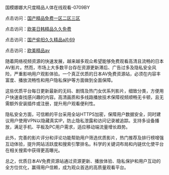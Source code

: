国模娜娜大尺度精品人体在线观看-0709BY

点击访问：<a href="https://heiliaozj3tjd.pages.dev">国产精品免费一区二区三区</a>

点击访问：<a href="https://heiliaowzu4ur.pages.dev">欧美日韩精品久久免费</a>

点击访问：<a href="https://heiliao2dmwwy.pages.dev">国产偷抇久久精品a片69</a>

点击访问：<a href="https://heiliaoxqkkct.pages.dev">欧美精品aⅴ</a>

随着网络视频资源的快速发展，越来越多观众希望能够免费观看高清且流畅的日本AV影片。然而，市场上大多数平台存在资源更新滞后、广告过多及隐私安全风险，严重影响用户观影体验。一个真正优质的日本AV免费资源站，必须在内容丰富度、播放流畅性和用户隐私保护等方面做到全面保障。

这些优质平台每日更新最新的无码、剧情及热门女优系列影片，细致分类，方便用户快速查找感兴趣的内容。高清画质和多线路播放技术保障视频顺畅无卡顿，且无需额外安装插件或注册，提升用户观看便利性。

隐私安全方面，可信赖的平台采用全站HTTPS加密，保障用户数据安全，同时建议用户使用VPN以隐藏真实IP，防止隐私泄露和访问记录被追踪。支持多设备播放，满足手机、平板及PC用户需求，适应移动端流量增长趋势。

此外，完善的影片评分和评论功能帮助用户筛选优质影片，热门推荐及排行榜增强互动体验，提升网站活跃度和搜索引擎排名。科学的关键词布局和内链优化使平台在相关搜索中获得更高曝光。

总之，优质日本AV免费资源站通过资源更新、播放体验、隐私保护和用户互动的全方位优化，赢得用户信赖，成为观众首选的高质量观看平台。

<span style="display:none;">[Canonical link]( https://github.com/biyu220012/715863 ）</span>
